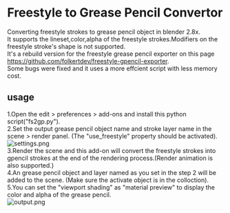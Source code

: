 # Freestyle to Grease Pencil Convertor
Converting freestyle strokes to grease pencil object in blender 2.8x.\
It supports the lineset,color,alpha of the freestyle strokes.Modifiers on the freestyle stroke's shape is not supported.\
It's a rebuild version for the freestyle grease pencil exporter on this page https://github.com/folkertdev/freestyle-gpencil-exporter. \
Some bugs were fixed and it uses a more effcient script with less memory cost.
## usage
1.Open the edit > preferences > add-ons and install this python script("fs2gp.py").\
2.Set the output grease pencil object name and stroke layer name in the scene > render panel. (The "use_freestyle" property should be activated).\
![settings.png](https://github.com/legend-of-wind/Freestyle-to-GreasePencil-blender/blob/main/images/settings%20panel.png)\
3.Render the scene and this add-on will convert the freestyle strokes into gpencil strokes at the end of the rendering process.(Render animation is also supported.)\
4.An grease pencil object and layer named as you set in the step 2 will be added to the scene. (Make sure the activate object is in the colloction).\
5.You can set the "viewport shading" as "material preview" to display the color and alpha of the grease pencil.\
![output.png](https://github.com/legend-of-wind/Freestyle-to-GreasePencil-blender/blob/main/images/output.png)
